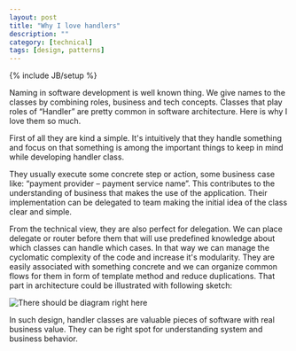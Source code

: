 ```yaml
---
layout: post
title: "Why I love handlers"
description: ""
category: [technical]
tags: [design, patterns]
---
```

{% include JB/setup %}

Naming in software development is well known thing. We give names to the classes by combining roles, business and tech concepts. Classes that play roles of “Handler” are pretty common in software architecture. Here is why I love them so much.

First of all they are kind a simple. It's intuitively that they handle something and focus on that something is among the important things to keep in mind while developing handler class. 

They usually execute some concrete step or action, some business case like: “payment provider – payment service name”. This contributes to the understanding of business that makes the use of the application. Their implementation can be delegated to team making the initial idea of the class clear and simple.

From the technical view, they are also perfect for delegation. We can place delegate or router before them that will use predefined knowledge about which classes can handle which cases. In that way we can manage the cyclomatic complexity of the code and increase it's modularity. They are easily associated with something concrete and we can organize common flows for them in form of template method and reduce duplications. That part in architecture could be illustrated with following sketch:

<img src="http://www.websequencediagrams.com/cgi-bin/cdraw?lz=dGl0bGUgUm91dGUgdG8gaGFuZGxlcgoKCkNsaWVudC0-ABYFcjoAEwcKbm90ZSByaWdodCBvZgAyBnI6IFVzaW5nIHByZWRlZmluZWQgcm91dGVzCgA3Bi0-SABRBgA9CQAJBwAQCVRlbXBsYXRlOiBwcmUAJwYAExEAGSRvc3QANwcKCg&s=napkin" alt="There should be diagram right here"/> 

In such design, handler classes are valuable pieces of software with real business value. They can be right spot for understanding system and business behavior. 